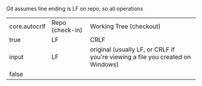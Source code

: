 Git assumes line ending is LF on repo, so all operations 


<table>
<tr><td>core.autocrlf</td><td>Repo (check-in)</td><td>Working Tree (checkout)</td></tr>
<tr><td>true</td><td>LF</td><td>CRLF</td></tr>
<tr><td>input</td><td>LF</td><td>original (usually LF, or CRLF if you're viewing a file you created on Windows)</td></tr>
<tr><td>false</td><td></td><td></td></tr>
</table>
